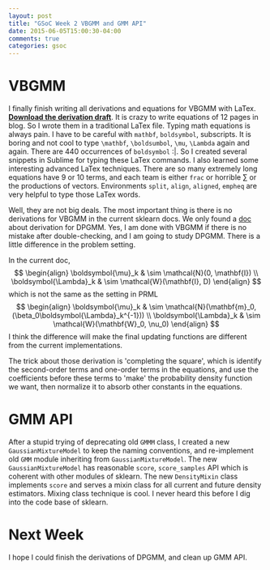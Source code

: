 ```yaml
---
layout: post
title: "GSoC Week 2 VBGMM and GMM API"
date: 2015-06-05T15:00:30-04:00
comments: true
categories: gsoc
---
```


# VBGMM
I finally finish writing all derivations and equations for VBGMM with LaTex. 
**[ Download the derivation draft](https://www.dropbox.com/s/8hlbb7dlwllwcry/VBGMM.pdf?dl=0)**.
It is crazy to write equations of 12 pages in blog. So I wrote them in a traditional LaTex file.
Typing math equations is always pain. I have to be careful with ```mathbf```, ```boldsymbol```, subscripts.
It is boring and not cool to type ```\mathbf```, ```\boldsumbol```, ```\mu```, ```\Lambda``` again and again. 
There are 440 occurrences of ```boldsymbol``` :|. So I created several snippets in Sublime for typing these
LaTex commands.
I also learned some interesting advanced LaTex techniques.
There are so many extremely long equations have 9 or 10 terms, and each team is either ```frac``` or horrible $\sum$ or the productions of vectors.
Environments ```split```, ```align```, ```aligned```, ```empheq``` are very helpful to type those LaTex words. 

Well, they are not big deals. The most important thing is there is no derivations for VBGMM in the current sklearn docs.
We only found a [doc](http://scikit-learn.org/stable/modules/dp-derivation.html) about derivation for DPGMM.
Yes, I am done with VBGMM if there is no mistake after double-checking, and I am going to study DPGMM.
There is a little difference in the problem setting.

In the current doc,
$$
\begin{align}
\boldsymbol{\mu}_k & \sim \mathcal{N}(0, \mathbf{I}) \\
\boldsymbol{\Lambda}_k & \sim \mathcal{W}(\mathbf{I}, D)
\end{align}
$$
which is not the same as the setting in PRML
$$
\begin{align}
\boldsymbol{\mu}_k & \sim \mathcal{N}(\mathbf{m}_0, (\beta_0\boldsymbol{\Lambda}_k^{-1})) \\
\boldsymbol{\Lambda}_k & \sim \mathcal{W}(\mathbf{W}_0, \nu_0)
\end{align}
$$
I think the difference will make the final updating functions are different from the current implementations.

The trick about those derivation is 'completing the square', which is identify the second-order terms and one-order terms in the 
equations, and use the coefficients before these terms to 'make' the probability density function we want, then normalize it to absorb other constants in the equations.

# GMM API
After a stupid trying of deprecating old ```GMMM``` class, I created a new ```GaussianMixtureModel``` to keep the naming conventions,
and re-implement old ```GMM``` module inheriting from ```GaussianMixtureModel```. 
The new ```GaussianMixtureModel``` has reasonable ```score```, ```score_samples``` API which is coherent with other modules of sklearn.
The new ```DensityMixin``` class implements ```score``` and serves a mixin class for all current and future density estimators.
Mixing class technique is cool. I never heard this before I dig into the code base of sklearn.


# Next Week
I hope I could finish the derivations of DPGMM, and clean up GMM API.


